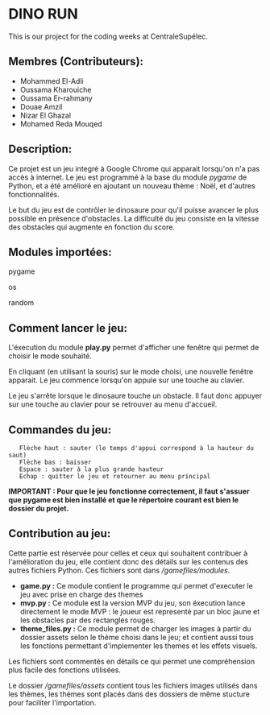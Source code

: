 # DINO RUN

This is our project for the coding weeks at CentraleSupélec.

## Membres (Contributeurs):

* Mohammed El-Adli
* Oussama Kharouiche
* Oussama Er-rahmany
* Douae Amzil
* Nizar El Ghazal
* Mohamed Reda Mouqed

## Description:

Ce projet est un jeu integré à Google Chrome qui apparait lorsqu'on n'a pas accès à internet.
Le jeu est programmé à la base du module *pygame* de Python, et a été amélioré en ajoutant un nouveau thème : Noël, et d'autres fonctionnalités.

Le but du jeu est de contrôler le dinosaure pour qu'il puisse avancer le plus possible en présence d'obstacles. La difficulté du jeu consiste en la vitesse des obstacles qui augmente en fonction du score.

## Modules importées:
  pygame
 
  os
 
  random

## Comment lancer le jeu:
L'éxecution du module **play.py** permet d'afficher une fenêtre qui permet de choisir le mode souhaité.

En cliquant (en utilisant la souris) sur le mode choisi, une nouvelle fenêtre apparait. Le jeu commence lorsqu'on appuie sur une touche au clavier.

Le jeu s'arrête lorsque le dinosaure touche un obstacle. Il faut donc appuyer sur une touche au clavier pour se retrouver au menu d'accueil.
  ## Commandes du jeu:
       
       Flèche haut : sauter (le temps d'appui correspond à la hauteur du saut)
       Flèche bas : baisser
       Espace : sauter à la plus grande hauteur
       Echap : quitter le jeu et retourner au menu principal
**IMPORTANT : Pour que le jeu fonctionne correctement, il faut s'assuer que pygame est bien installé et que le répertoire courant est bien le dossier du projet.**

## Contribution au jeu:

Cette partie est réservée pour celles et ceux qui souhaitent contribuer à l'amélioration du jeu, elle contient donc des détails sur les contenus des autres fichiers Python. Ces fichiers sont dans */gamefiles/modules*.

 * **game.py :**
  Ce module contient le programme qui permet d'executer le jeu avec prise en charge des themes
 * **mvp.py :**
  Ce module est la version MVP du jeu, son éxecution lance directement le mode MVP : le joueur est representé par un bloc jaune et les obstacles par des rectangles rouges.
 * **theme_files.py :**
  Ce module permet de charger les images à partir du dossier assets selon le thème choisi dans le jeu; et contient aussi tous les fonctions permettant d'implementer les themes et les effets visuels.

  Les fichiers sont commentés en détails ce qui permet une compréhension plus facile des fonctions utilisées.

Le dossier */gamefiles/assets* contient tous les fichiers images utilisés dans les thèmes, les thèmes sont placés dans des dossiers de même stucture pour faciliter l'importation.
